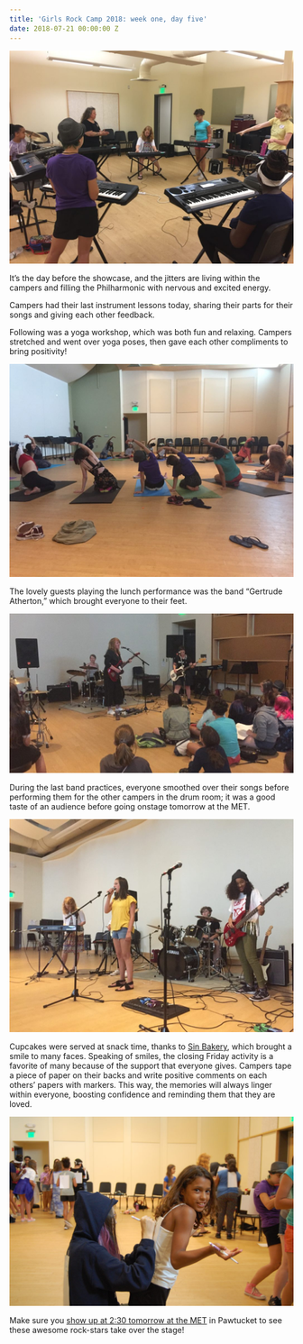 ```yaml
---
title: 'Girls Rock Camp 2018: week one, day five'
date: 2018-07-21 00:00:00 Z
---
```


[![](images/IMG_4200-1024x768.jpg)](http://girlsrockri.org/wp-content/uploads/2018/07/IMG_4200.jpg)

It’s the day before the showcase, and the jitters are living within the campers and filling the Philharmonic with nervous and excited energy.

Campers had their last instrument lessons today, sharing their parts for their songs and giving each other feedback.

Following was a yoga workshop, which was both fun and relaxing. Campers stretched and went over yoga poses, then gave each other compliments to bring positivity!

[![](images/IMG_4204-1024x768.jpg)](http://girlsrockri.org/wp-content/uploads/2018/07/IMG_4204.jpg)

The lovely guests playing the lunch performance was the band “Gertrude Atherton,” which brought everyone to their feet.

[![](images/IMG_4218-1024x577.jpg)](http://girlsrockri.org/wp-content/uploads/2018/07/IMG_4218.jpg)

During the last band practices, everyone smoothed over their songs before performing them for the other campers in the drum room; it was a good taste of an audience before going onstage tomorrow at the MET.

[![](images/IMG_4262-1024x768.jpg)](http://girlsrockri.org/wp-content/uploads/2018/07/IMG_4262.jpg)

Cupcakes were served at snack time, thanks to [Sin Bakery](https://www.eatwicked.com/), which brought a smile to many faces. Speaking of smiles, the closing Friday activity is a favorite of many because of the support that everyone gives. Campers tape a piece of paper on their backs and write positive comments on each others’ papers with markers. This way, the memories will always linger within everyone, boosting confidence and reminding them that they are loved.

[![](images/DSC_0126-1024x681.jpg)](http://girlsrockri.org/wp-content/uploads/2018/07/DSC_0126.jpg)

Make sure you [show up at 2:30 tomorrow at the MET](https://www.facebook.com/events/1843312269025340/) in Pawtucket to see these awesome rock-stars take over the stage!
